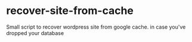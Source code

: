 recover-site-from-cache
=======================

Small script to recover wordpress site from google cache. in case you've dropped your database
